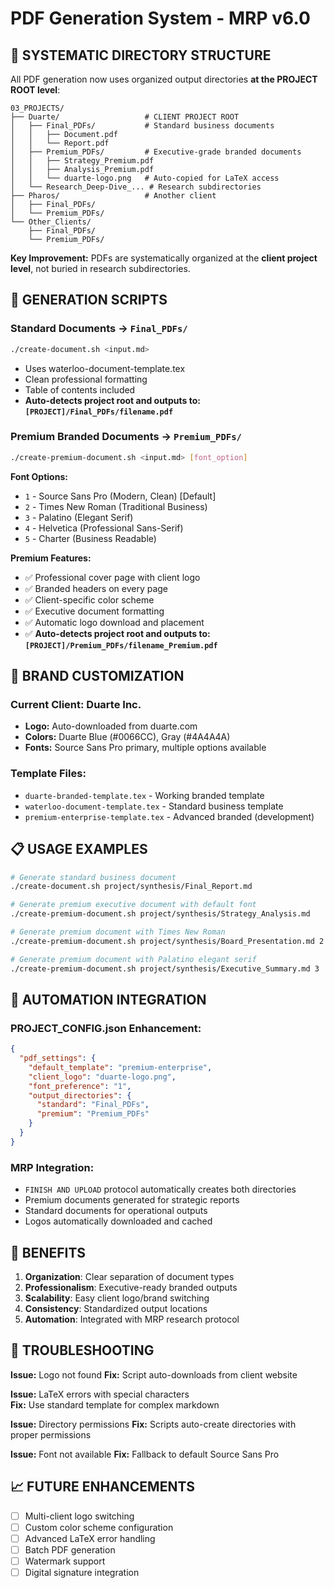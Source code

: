 # PDF Generation System - MRP v6.0

## 📁 **SYSTEMATIC DIRECTORY STRUCTURE**

All PDF generation now uses organized output directories **at the PROJECT ROOT level**:

```
03_PROJECTS/
├── Duarte/                   # CLIENT PROJECT ROOT
│   ├── Final_PDFs/           # Standard business documents
│   │   ├── Document.pdf
│   │   └── Report.pdf
│   ├── Premium_PDFs/         # Executive-grade branded documents  
│   │   ├── Strategy_Premium.pdf
│   │   ├── Analysis_Premium.pdf
│   │   └── duarte-logo.png   # Auto-copied for LaTeX access
│   └── Research_Deep-Dive_... # Research subdirectories
├── Pharos/                   # Another client
│   ├── Final_PDFs/
│   └── Premium_PDFs/
└── Other_Clients/
    ├── Final_PDFs/
    └── Premium_PDFs/
```

**Key Improvement:** PDFs are systematically organized at the **client project level**, not buried in research subdirectories.

## 🔧 **GENERATION SCRIPTS**

### Standard Documents → `Final_PDFs/`
```bash
./create-document.sh <input.md>
```
- Uses waterloo-document-template.tex
- Clean professional formatting
- Table of contents included
- **Auto-detects project root and outputs to: `[PROJECT]/Final_PDFs/filename.pdf`**

### Premium Branded Documents → `Premium_PDFs/`
```bash
./create-premium-document.sh <input.md> [font_option]
```

**Font Options:**
- `1` - Source Sans Pro (Modern, Clean) [Default]
- `2` - Times New Roman (Traditional Business)  
- `3` - Palatino (Elegant Serif)
- `4` - Helvetica (Professional Sans-Serif)
- `5` - Charter (Business Readable)

**Premium Features:**
- ✅ Professional cover page with client logo
- ✅ Branded headers on every page
- ✅ Client-specific color scheme
- ✅ Executive document formatting
- ✅ Automatic logo download and placement
- ✅ **Auto-detects project root and outputs to: `[PROJECT]/Premium_PDFs/filename_Premium.pdf`**

## 🎨 **BRAND CUSTOMIZATION**

### Current Client: Duarte Inc.
- **Logo:** Auto-downloaded from duarte.com
- **Colors:** Duarte Blue (#0066CC), Gray (#4A4A4A)
- **Fonts:** Source Sans Pro primary, multiple options available

### Template Files:
- `duarte-branded-template.tex` - Working branded template
- `waterloo-document-template.tex` - Standard business template
- `premium-enterprise-template.tex` - Advanced branded (development)

## 📋 **USAGE EXAMPLES**

```bash
# Generate standard business document
./create-document.sh project/synthesis/Final_Report.md

# Generate premium executive document with default font
./create-premium-document.sh project/synthesis/Strategy_Analysis.md

# Generate premium document with Times New Roman
./create-premium-document.sh project/synthesis/Board_Presentation.md 2

# Generate premium document with Palatino elegant serif
./create-premium-document.sh project/synthesis/Executive_Summary.md 3
```

## 🔄 **AUTOMATION INTEGRATION**

### PROJECT_CONFIG.json Enhancement:
```json
{
  "pdf_settings": {
    "default_template": "premium-enterprise",
    "client_logo": "duarte-logo.png", 
    "font_preference": "1",
    "output_directories": {
      "standard": "Final_PDFs",
      "premium": "Premium_PDFs"
    }
  }
}
```

### MRP Integration:
- `FINISH AND UPLOAD` protocol automatically creates both directories
- Premium documents generated for strategic reports
- Standard documents for operational outputs
- Logos automatically downloaded and cached

## 🚀 **BENEFITS**

1. **Organization**: Clear separation of document types
2. **Professionalism**: Executive-ready branded outputs
3. **Scalability**: Easy client logo/brand switching
4. **Consistency**: Standardized output locations
5. **Automation**: Integrated with MRP research protocol

## 🔧 **TROUBLESHOOTING**

**Issue:** Logo not found
**Fix:** Script auto-downloads from client website

**Issue:** LaTeX errors with special characters  
**Fix:** Use standard template for complex markdown

**Issue:** Directory permissions
**Fix:** Scripts auto-create directories with proper permissions

**Issue:** Font not available
**Fix:** Fallback to default Source Sans Pro

## 📈 **FUTURE ENHANCEMENTS**

- [ ] Multi-client logo switching
- [ ] Custom color scheme configuration  
- [ ] Advanced LaTeX error handling
- [ ] Batch PDF generation
- [ ] Watermark support
- [ ] Digital signature integration